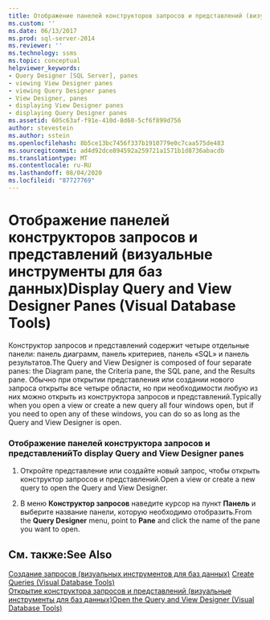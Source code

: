 ```yaml
---
title: Отображение панелей конструкторов запросов и представлений (визуальные инструменты для баз данных) | Документация Майкрософт
ms.custom: ''
ms.date: 06/13/2017
ms.prod: sql-server-2014
ms.reviewer: ''
ms.technology: ssms
ms.topic: conceptual
helpviewer_keywords:
- Query Designer [SQL Server], panes
- viewing View Designer panes
- viewing Query Designer panes
- View Designer, panes
- displaying View Designer panes
- displaying Query Designer panes
ms.assetid: 605c63af-f91e-410d-8d60-5cf6f899d756
author: stevestein
ms.author: sstein
ms.openlocfilehash: 8b5ce13bc7456f337b1910779e0c7caa575de483
ms.sourcegitcommit: ad4d92dce894592a259721a1571b1d8736abacdb
ms.translationtype: MT
ms.contentlocale: ru-RU
ms.lasthandoff: 08/04/2020
ms.locfileid: "87727769"
---
```

# <a name="display-query-and-view-designer-panes-visual-database-tools"></a><span data-ttu-id="520b1-102">Отображение панелей конструкторов запросов и представлений (визуальные инструменты для баз данных)</span><span class="sxs-lookup"><span data-stu-id="520b1-102">Display Query and View Designer Panes (Visual Database Tools)</span></span>
  <span data-ttu-id="520b1-103">Конструктор запросов и представлений содержит четыре отдельные панели: панель диаграмм, панель критериев, панель «SQL» и панель результатов.</span><span class="sxs-lookup"><span data-stu-id="520b1-103">The Query and View Designer is composed of four separate panes: the Diagram pane, the Criteria pane, the SQL pane, and the Results pane.</span></span> <span data-ttu-id="520b1-104">Обычно при открытии представления или создании нового запроса открыты все четыре области, но при необходимости любую из них можно открыть из конструктора запросов и представлений.</span><span class="sxs-lookup"><span data-stu-id="520b1-104">Typically when you open a view or create a new query all four windows open, but if you need to open any of these windows, you can do so as long as the Query and View Designer is open.</span></span>  
  
### <a name="to-display-query-and-view-designer-panes"></a><span data-ttu-id="520b1-105">Отображение панелей конструктора запросов и представлений</span><span class="sxs-lookup"><span data-stu-id="520b1-105">To display Query and View Designer panes</span></span>  
  
1.  <span data-ttu-id="520b1-106">Откройте представление или создайте новый запрос, чтобы открыть конструктор запросов и представлений.</span><span class="sxs-lookup"><span data-stu-id="520b1-106">Open a view or create a new query to open the Query and View Designer.</span></span>  
  
2.  <span data-ttu-id="520b1-107">В меню **Конструктор запросов** наведите курсор на пункт **Панель** и выберите название панели, которую необходимо отобразить.</span><span class="sxs-lookup"><span data-stu-id="520b1-107">From the **Query Designer** menu, point to **Pane** and click the name of the pane you want to open.</span></span>  
  
## <a name="see-also"></a><span data-ttu-id="520b1-108">См. также:</span><span class="sxs-lookup"><span data-stu-id="520b1-108">See Also</span></span>  
 <span data-ttu-id="520b1-109">[Создание запросов &#40;визуальных инструментов для баз данных&#41;](visual-database-tools.md) </span><span class="sxs-lookup"><span data-stu-id="520b1-109">[Create Queries &#40;Visual Database Tools&#41;](visual-database-tools.md) </span></span>  
 [<span data-ttu-id="520b1-110">Открытие конструктора запросов и представлений (визуальные инструменты для баз данных)</span><span class="sxs-lookup"><span data-stu-id="520b1-110">Open the Query and View Designer &#40;Visual Database Tools&#41;</span></span>](open-the-query-and-view-designer-visual-database-tools.md)  
  
  
